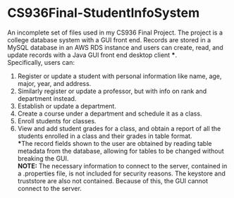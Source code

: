 # CS936Final-StudentInfoSystem
An incomplete set of files used in my CS936 Final Project. The project is a college database system with a GUI front end.
Records are stored in a MySQL database in an AWS RDS instance and users can create, read, and update records with a Java GUI front end desktop client <b>*</b>. <br/>
Specifically, users can:<br/>
1. Register or update a student with personal information like name, age, major, year, and address.<br/>
2. Similarly register or update a professor, but with info on rank and department instead.<br/>
3. Establish or update a department.<br/>
4. Create a course under a department and schedule it as a class.<br/>
5. Enroll students for classes.<br/>
6. View and add student grades for a class, and obtain a report of all the students enrolled in a class and their grades in table format.<br/>
<b>*</b>The record fields shown to the user are obtained by reading table metadata from the database, allowing for tables to
be changed without breaking the GUI. <br/>
<b>NOTE:</b> The necessary information to connect to the server, contained in a .properties file, is not included for security reasons. The keystore and truststore are also not contained. Because of this, the GUI cannot connect to the server. <br/>

